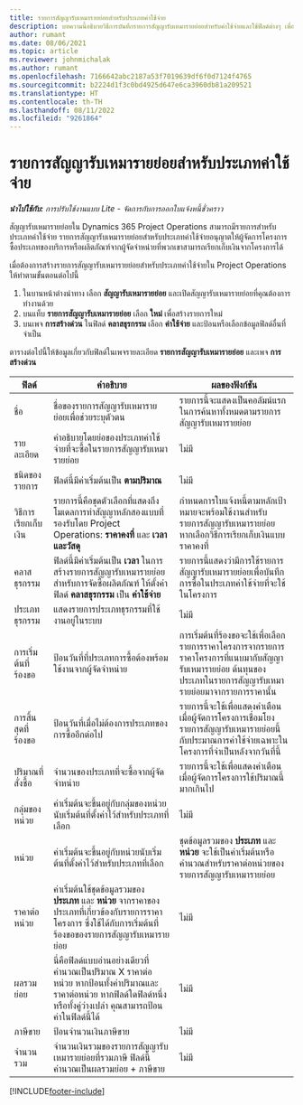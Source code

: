 ```yaml
---
title: รายการสัญญารับเหมารายย่อยสำหรับประเภทค่าใช้จ่าย
description: บทความนี้อธิบายวิธีการบันทึกรายการสัญญารับเหมารายย่อยสำหรับค่าใช้จ่ายและใช้ฟิลด์ต่างๆ เพื่อบันทึกการซื้อเวลาจากผู้จัดจำหน่าย
author: rumant
ms.date: 08/06/2021
ms.topic: article
ms.reviewer: johnmichalak
ms.author: rumant
ms.openlocfilehash: 7166642abc2187a53f7019639df6f0d7124f4765
ms.sourcegitcommit: b2224d1f3c0bd4925d647e6ca3960db81a209521
ms.translationtype: HT
ms.contentlocale: th-TH
ms.lasthandoff: 08/11/2022
ms.locfileid: "9261864"
---
```

#  <a name="subcontract-lines-for-expense-categories"></a>รายการสัญญารับเหมารายย่อยสำหรับประเภทค่าใช้จ่าย

_**นำไปใช้กับ:** การปรับใช้งานแบบ Lite - จัดการกับการออกใบแจ้งหนี้ชั่วคราว_

สัญญารับเหมารายย่อยใน Dynamics 365 Project Operations สามารถมีรายการสำหรับประเภทค่าใช้จ่าย รายการสัญญารับเหมารายย่อยสำหรับประเภทค่าใช้จ่ายอนุญาตให้ผู้จัดการโครงการซื้อประเภทของบริการหรือผลิตภัณฑ์จากผู้จัดจำหน่ายที่พวกเขาสามารถเรียกเก็บเงินจากโครงการได้

เมื่อต้องการสร้างรายการสัญญารับเหมารายย่อยสำหรับประเภทค่าใช้จ่ายใน Project Operations ให้ทำตามขั้นตอนต่อไปนี้

1. ในบานหน้าต่างนำทาง เลือก **สัญญารับเหมารายย่อย** และเปิดสัญญารับเหมารายย่อยที่คุณต้องการทำงานด้วย
2. บนแท็บ **รายการสัญญารับเหมารายย่อย** เลือก **ใหม่** เพื่อสร้างรายการใหม่
3. บนเพจ **การสร้างด่วน** ในฟิลด์ **คลาสธุรกรรม** เลือก **ค่าใช้จ่าย** และป้อนหรือเลือกข้อมูลฟิลด์อื่นที่จำเป็น

ตารางต่อไปนี้ให้ข้อมูลเกี่ยวกับฟิลด์ในเพจรายละเอียด **รายการสัญญารับเหมารายย่อย** และเพจ **การสร้างด่วน**

| **ฟิลด์** | **คำอธิบาย** | **ผลของฟังก์ชัน** |
| --- | --- | --- |
| ชื่อ | ชื่อของรายการสัญญารับเหมารายย่อยเพื่อช่วยระบุตัวตน | รายการนี้จะแสดงเป็นคอลัมน์แรกในการค้นหาทั้งหมดตามรายการสัญญารับเหมารายย่อย |
| รายละเอียด | คำอธิบายโดยย่อของประเภทค่าใช้จ่ายที่จะซื้อในรายการสัญญารับเหมารายย่อย | ไม่มี |
|ชนิดของรายการ | ฟิลด์นี้มีค่าเริ่มต้นเป็น **ตามปริมาณ** |ไม่มี |
| วิธีการเรียกเก็บเงิน | รายการนี้คือชุดตัวเลือกที่แสดงถึงโมเดลการทำสัญญาหลักสองแบบที่รองรับโดย Project Operations: **ราคาคงที่** และ **เวลาและวัสดุ** | กำหนดการใบแจ้งหนี้ตามหลักเป้าหมายจะพร้อมใช้งานสำหรับรายการสัญญารับเหมารายย่อย หากเลือกวิธีการเรียกเก็บเงินแบบราคาคงที่ |
| คลาสธุรกรรม | ฟิลด์นี้มีค่าเริ่มต้นเป็น **เวลา** ในการสร้างรายการสัญญารับเหมารายย่อยสำหรับการจัดซื้อผลิตภัณฑ์ ให้ตั้งค่าฟิลด์ **คลาสธุรกรรม** เป็น **ค่าใช้จ่าย**  | รายการนี้แสดงว่ามีการใช้รายการสัญญารับเหมารายย่อยเพื่อบันทึกการซื้อในประเภทค่าใช้จ่ายที่จะใช้ในโครงการ |
| ประเภทธุรกรรม | แสดงรายการประเภทธุรกรรมที่ใช้งานอยู่ในระบบ |ไม่มี |
| การเริ่มต้นที่ร้องขอ | ป้อนวันที่ที่ประเภทการซื้อต้องพร้อมใช้งานจากผู้จัดจำหน่าย | การเริ่มต้นที่ร้องขอจะใช้เพื่อเลือกรายการราคาโครงการจากรายการราคาโครงการที่แนบมากับสัญญารับเหมารายย่อย ต้นทุนของประเภทในรายการสัญญารับเหมารายย่อยมาจากรายการราคานั้น |
| การสิ้นสุดที่ร้องขอ | ป้อนวันที่เมื่อไม่ต้องการประเภทของการซื้ออีกต่อไป | รายการนี้จะใช้เพื่อแสดงคำเตือนเมื่อผู้จัดการโครงการเชื่อมโยงรายการสัญญารับเหมารายย่อยนี้กับประมาณการค่าใช้จ่ายเฉพาะในโครงการที่จำเป็นหลังจากวันที่นี้ |
| ปริมาณที่สั่งซื้อ | จำนวนของประเภทที่จะซื้อจากผู้จัดจำหน่าย | รายการนี้จะใช้เพื่อแสดงคำเตือนเมื่อผู้จัดการโครงการใช้ปริมาณนี้มากเกินไป|
| กลุ่มของหน่วย | ค่าเริ่มต้นจะขึ้นอยู่กับกลุ่มของหน่วยนับเริ่มต้นที่ตั้งค่าไว้สำหรับประเภทที่เลือก |ไม่มี |
| หน่วย | ค่าเริ่มต้นจะขึ้นอยู่กับหน่วยนับเริ่มต้นที่ตั้งค่าไว้สำหรับประเภทที่เลือก  | ชุดข้อมูลรวมของ **ประเภท** และ **หน่วย** จะใช้เป็นค่าเริ่มต้นหรือคำนวณสำหรับราคาต่อหน่วยของรายการสัญญารับเหมารายย่อย  |
| ราคาต่อหน่วย | ค่าเริ่มต้นใช้ชุดข้อมูลรวมของ **ประเภท** และ **หน่วย** จากราคาของประเภทที่เกี่ยวข้องกับรายการราคาโครงการ ซึ่งใช้ได้กับการเริ่มต้นที่ร้องขอของรายการสัญญารับเหมารายย่อย |ไม่มี |
| ผลรวมย่อย | นี่คือฟิลด์แบบอ่านอย่างเดียวที่คำนวณเป็นปริมาณ X ราคาต่อหน่วย หากป้อนทั้งค่าปริมาณและราคาต่อหน่วย หากฟิลด์ใดฟิลด์หนึ่งหรือทั้งคู่ว่างเปล่า คุณสามารถป้อนค่าในฟิลด์นี้ได้ |ไม่มี |
| ภาษีขาย | ป้อนจำนวนเงินภาษีขาย |ไม่มี |
| จำนวนรวม | จำนวนเงินรวมของรายการสัญญารับเหมารายย่อยที่รวมภาษี ฟิลด์นี้คำนวณเป็นผลรวมย่อย + ภาษีขาย |ไม่มี |


[!INCLUDE[footer-include](../../includes/footer-banner.md)]
